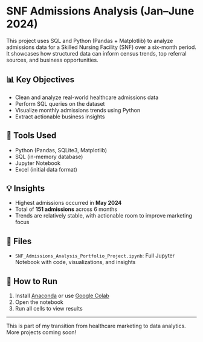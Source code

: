# SNF Admissions Analysis (Jan–June 2024)

This project uses SQL and Python (Pandas + Matplotlib) to analyze admissions data for a Skilled Nursing Facility (SNF) over a six-month period. It showcases how structured data can inform census trends, top referral sources, and business opportunities.

## 📊 Key Objectives
- Clean and analyze real-world healthcare admissions data
- Perform SQL queries on the dataset
- Visualize monthly admissions trends using Python
- Extract actionable business insights

## 🧰 Tools Used
- Python (Pandas, SQLite3, Matplotlib)
- SQL (in-memory database)
- Jupyter Notebook
- Excel (initial data format)

## 💡 Insights
- Highest admissions occurred in **May 2024**
- Total of **151 admissions** across 6 months
- Trends are relatively stable, with actionable room to improve marketing focus

## 📁 Files
- `SNF_Admissions_Analysis_Portfolio_Project.ipynb`: Full Jupyter Notebook with code, visualizations, and insights

## 🔧 How to Run
1. Install [Anaconda](https://www.anaconda.com/products/distribution) or use [Google Colab](https://colab.research.google.com)
2. Open the notebook
3. Run all cells to view results

---

This is part of my transition from healthcare marketing to data analytics. More projects coming soon!
